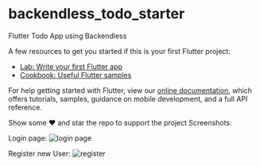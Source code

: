 # backendless_todo_starter

Flutter Todo App using Backendless

A few resources to get you started if this is your first Flutter project:

- [Lab: Write your first Flutter app](https://flutter.dev/docs/get-started/codelab)
- [Cookbook: Useful Flutter samples](https://flutter.dev/docs/cookbook)

For help getting started with Flutter, view our
[online documentation](https://flutter.dev/docs), which offers tutorials,
samples, guidance on mobile development, and a full API reference.

Show some ❤️ and star the repo to support the project
Screenshots:


Login page:
![login page](https://user-images.githubusercontent.com/83715235/173572342-8576b2ba-26d7-4175-a4c8-074e14093fd7.PNG)

Register new User:
![register](https://user-images.githubusercontent.com/83715235/173572426-7f8940be-6a6d-47bd-b172-c894bed4cc92.PNG)
